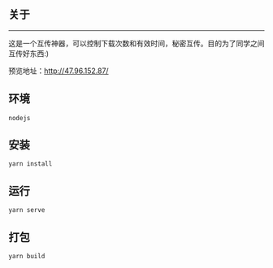 ## 关于

------

这是一个互传神器，可以控制下载次数和有效时间，秘密互传。目的为了同学之间互传好东西:)

预览地址：http://47.96.152.87/

## 环境

`nodejs`

## 安装

```
yarn install
```

## 运行

```
yarn serve
```

## 打包

```
yarn build
```

